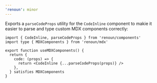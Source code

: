 ```yaml
---
'renoun': minor
---
```


Exports a `parseCodeProps` utility for the `CodeInline` component to makie it easier to parse and type custom MDX components correctly:

```tsx
import { CodeInline, parseCodeProps } from 'renoun/components'
import type { MDXComponents } from 'renoun/mdx'

export function useMDXComponents() {
  return {
    code: (props) => {
      return <CodeInline {...parseCodeProps(props)} />
    },
  } satisfies MDXComponents
}
```
